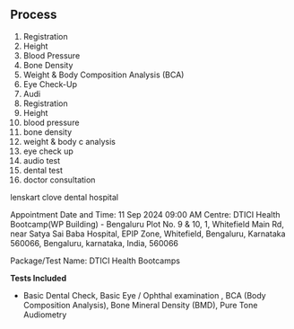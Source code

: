 ## Process
1. Registration
2. Height
3. Blood Pressure
4. Bone Density
5. Weight & Body Composition Analysis (BCA)
6. Eye Check-Up
7. Audi
8. Registration
9. Height
10. blood pressure
11. bone density
12. weight & body c analysis
13. eye check up
14. audio test
15. dental test
16. doctor consultation


lenskart
clove dental hospital



Appointment Date and Time: 11 Sep 2024 09:00 AM
Centre:
DTICI Health Bootcamp(WP Building) - Bengaluru
Plot No. 9 & 10, 1, Whitefield Main Rd, near Satya Sai Baba Hospital, EPIP Zone, Whitefield, Bengaluru, Karnataka 560066, Bengaluru, karnataka, India, 560066

Package/Test Name: DTICI Health Bootcamps


**Tests Included**  
- Basic Dental Check, Basic Eye / Ophthal examination , BCA (Body Composition Analysis), Bone Mineral Density (BMD), Pure Tone Audiometry

